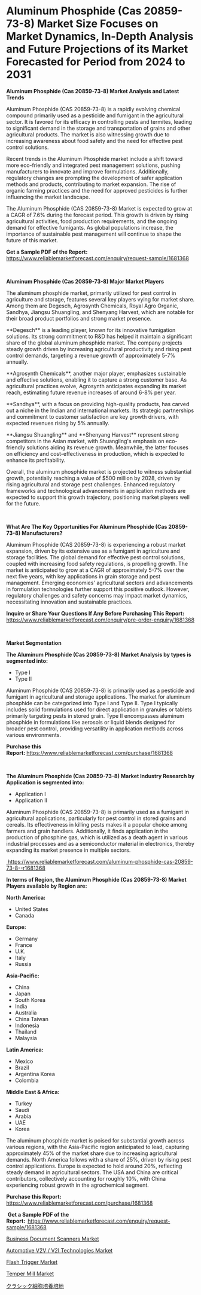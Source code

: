 <p><h1>Aluminum Phosphide (Cas 20859-73-8) Market Size Focuses on Market Dynamics, In-Depth Analysis and Future Projections of its Market Forecasted for Period from 2024 to 2031</h1></p><p><strong>Aluminum Phosphide (Cas 20859-73-8) Market Analysis and Latest Trends</strong></p>
<p><p>Aluminum Phosphide (CAS 20859-73-8) is a rapidly evolving chemical compound primarily used as a pesticide and fumigant in the agricultural sector. It is favored for its efficacy in controlling pests and termites, leading to significant demand in the storage and transportation of grains and other agricultural products. The market is also witnessing growth due to increasing awareness about food safety and the need for effective pest control solutions.</p><p>Recent trends in the Aluminum Phosphide market include a shift toward more eco-friendly and integrated pest management solutions, pushing manufacturers to innovate and improve formulations. Additionally, regulatory changes are prompting the development of safer application methods and products, contributing to market expansion. The rise of organic farming practices and the need for approved pesticides is further influencing the market landscape.</p><p>The Aluminum Phosphide (CAS 20859-73-8) Market is expected to grow at a CAGR of 7.6% during the forecast period. This growth is driven by rising agricultural activities, food production requirements, and the ongoing demand for effective fumigants. As global populations increase, the importance of sustainable pest management will continue to shape the future of this market.</p></p>
<p><strong>Get a Sample PDF of the Report:&nbsp;</strong> <a href="https://www.reliablemarketforecast.com/enquiry/request-sample/1681368?utm_campaign=1125&utm_medium=2&utm_source=Github&utm_content=ia&utm_term=01102024&utm_id=aluminum-phosphide-cas-20859-73-8">https://www.reliablemarketforecast.com/enquiry/request-sample/1681368</a></p>
<p>&nbsp;</p>
<p><strong>Aluminum Phosphide (Cas 20859-73-8) Major Market Players</strong></p>
<p><p>The aluminum phosphide market, primarily utilized for pest control in agriculture and storage, features several key players vying for market share. Among them are Degesch, Agrosynth Chemicals, Royal Agro Organic, Sandhya, Jiangsu Shuangling, and Shenyang Harvest, which are notable for their broad product portfolios and strong market presence.</p><p>**Degesch** is a leading player, known for its innovative fumigation solutions. Its strong commitment to R&D has helped it maintain a significant share of the global aluminum phosphide market. The company projects steady growth driven by increasing agricultural productivity and rising pest control demands, targeting a revenue growth of approximately 5-7% annually.</p><p>**Agrosynth Chemicals**, another major player, emphasizes sustainable and effective solutions, enabling it to capture a strong customer base. As agricultural practices evolve, Agrosynth anticipates expanding its market reach, estimating future revenue increases of around 6-8% per year.</p><p>**Sandhya**, with a focus on providing high-quality products, has carved out a niche in the Indian and international markets. Its strategic partnerships and commitment to customer satisfaction are key growth drivers, with expected revenues rising by 5% annually.</p><p>**Jiangsu Shuangling** and **Shenyang Harvest** represent strong competitors in the Asian market, with Shuangling's emphasis on eco-friendly solutions aiding its revenue growth. Meanwhile, the latter focuses on efficiency and cost-effectiveness in production, which is expected to enhance its profitability.</p><p>Overall, the aluminum phosphide market is projected to witness substantial growth, potentially reaching a value of $500 million by 2028, driven by rising agricultural and storage pest challenges. Enhanced regulatory frameworks and technological advancements in application methods are expected to support this growth trajectory, positioning market players well for the future.</p></p>
<p>&nbsp;</p>
<p><strong>What Are The Key Opportunities For Aluminum Phosphide (Cas 20859-73-8) Manufacturers?</strong></p>
<p><p>Aluminum Phosphide (CAS 20859-73-8) is experiencing a robust market expansion, driven by its extensive use as a fumigant in agriculture and storage facilities. The global demand for effective pest control solutions, coupled with increasing food safety regulations, is propelling growth. The market is anticipated to grow at a CAGR of approximately 5-7% over the next five years, with key applications in grain storage and pest management. Emerging economies' agricultural sectors and advancements in formulation technologies further support this positive outlook. However, regulatory challenges and safety concerns may impact market dynamics, necessitating innovation and sustainable practices.</p></p>
<p><strong>Inquire or Share Your Questions If Any Before Purchasing This Report:</strong> <a href="https://www.reliablemarketforecast.com/enquiry/pre-order-enquiry/1681368?utm_campaign=1125&utm_medium=2&utm_source=Github&utm_content=ia&utm_term=01102024&utm_id=aluminum-phosphide-cas-20859-73-8">https://www.reliablemarketforecast.com/enquiry/pre-order-enquiry/1681368</a></p>
<p>&nbsp;</p>
<p><strong>Market Segmentation</strong></p>
<p><strong>The Aluminum Phosphide (Cas 20859-73-8) Market Analysis by types is segmented into:</strong></p>
<p><ul><li>Type I</li><li>Type II</li></ul></p>
<p><p>Aluminum Phosphide (CAS 20859-73-8) is primarily used as a pesticide and fumigant in agricultural and storage applications. The market for aluminum phosphide can be categorized into Type I and Type II. Type I typically includes solid formulations used for direct application in granules or tablets primarily targeting pests in stored grain. Type II encompasses aluminum phosphide in formulations like aerosols or liquid blends designed for broader pest control, providing versatility in application methods across various environments.</p></p>
<p><strong>Purchase this Report:&nbsp;</strong><a href="https://www.reliablemarketforecast.com/purchase/1681368?utm_campaign=1125&utm_medium=2&utm_source=Github&utm_content=ia&utm_term=01102024&utm_id=aluminum-phosphide-cas-20859-73-8">https://www.reliablemarketforecast.com/purchase/1681368</a></p>
<p>&nbsp;</p>
<p><strong>The Aluminum Phosphide (Cas 20859-73-8) Market Industry Research by Application is segmented into:</strong></p>
<p><ul><li>Application I</li><li>Application II</li></ul></p>
<p><p>Aluminum Phosphide (CAS 20859-73-8) is primarily used as a fumigant in agricultural applications, particularly for pest control in stored grains and cereals. Its effectiveness in killing pests makes it a popular choice among farmers and grain handlers. Additionally, it finds application in the production of phosphine gas, which is utilized as a death agent in various industrial processes and as a semiconductor material in electronics, thereby expanding its market presence in multiple sectors.</p></p>
<p><a href="https://www.reliablemarketforecast.com/aluminum-phosphide-cas-20859-73-8--r1681368?utm_campaign=1125&utm_medium=2&utm_source=Github&utm_content=ia&utm_term=01102024&utm_id=aluminum-phosphide-cas-20859-73-8">&nbsp;https://www.reliablemarketforecast.com/aluminum-phosphide-cas-20859-73-8--r1681368</a></p>
<p><strong>In terms of Region, the Aluminum Phosphide (Cas 20859-73-8) Market Players available by Region are:</strong></p>
<p>
    <p> <strong> North America: </strong>
        <ul>
            <li>United States</li>
            <li>Canada</li>
        </ul>
        </p> 
    <p> <strong> Europe: </strong>
        <ul>
            <li>Germany</li>
            <li>France</li>
            <li>U.K.</li>
            <li>Italy</li>
            <li>Russia</li>
        </ul>
        </p> 
    <p> <strong> Asia-Pacific: </strong>
        <ul>
            <li>China</li>
            <li>Japan</li>
            <li>South Korea</li>
            <li>India</li>
            <li>Australia</li>
            <li>China Taiwan</li>
            <li>Indonesia</li>
            <li>Thailand</li>
            <li>Malaysia</li>
        </ul>
        </p> 
    <p> <strong> Latin America: </strong>
        <ul>
            <li>Mexico</li>
            <li>Brazil</li>
            <li>Argentina Korea</li>
            <li>Colombia</li>
        </ul>
        </p> 
    <p> <strong> Middle East & Africa: </strong>
        <ul>
            <li>Turkey</li>
            <li>Saudi</li>
            <li>Arabia</li>
            <li>UAE</li>
            <li>Korea</li>
        </ul>
    </p>
    </p>
<p><p>The aluminum phosphide market is poised for substantial growth across various regions, with the Asia-Pacific region anticipated to lead, capturing approximately 45% of the market share due to increasing agricultural demands. North America follows with a share of 25%, driven by rising pest control applications. Europe is expected to hold around 20%, reflecting steady demand in agricultural sectors. The USA and China are critical contributors, collectively accounting for roughly 10%, with China experiencing robust growth in the agrochemical segment.</p></p>
<p><strong>Purchase this Report: </strong><a href="https://www.reliablemarketforecast.com/purchase/1681368?utm_campaign=1125&utm_medium=2&utm_source=Github&utm_content=ia&utm_term=01102024&utm_id=aluminum-phosphide-cas-20859-73-8">https://www.reliablemarketforecast.com/purchase/1681368</a></p>
<p>&nbsp;<strong>Get a Sample PDF of the Report:&nbsp;&nbsp;</strong><a href="https://www.reliablemarketforecast.com/enquiry/request-sample/1681368?utm_campaign=1125&utm_medium=2&utm_source=Github&utm_content=ia&utm_term=01102024&utm_id=aluminum-phosphide-cas-20859-73-8">https://www.reliablemarketforecast.com/enquiry/request-sample/1681368</a></p>
<p><strong></strong></p>
<p><p><a href="https://issuu.com/reportprime-2/docs/business-document-scanners-market-s_9194404ee770ae?utm_campaign=1125&utm_medium=2&utm_source=Github&utm_content=ia&utm_term=01102024&utm_id=aluminum-phosphide-cas-20859-73-8">Business Document Scanners Market</a></p><p><a href="https://github.com/ArnisaLeka575/Market-Research-Report-List-1/blob/main/automotive-v2v-v2i-technologies-market.md?utm_campaign=1125&utm_medium=2&utm_source=Github&utm_content=ia&utm_term=01102024&utm_id=aluminum-phosphide-cas-20859-73-8">Automotive V2V / V2I Technologies Market</a></p><p><a href="https://issuu.com/reportprime-2/docs/flash-trigger-market-size-2030.pptx_e24f296d39e51f?utm_campaign=1125&utm_medium=2&utm_source=Github&utm_content=ia&utm_term=01102024&utm_id=aluminum-phosphide-cas-20859-73-8">Flash Trigger Market</a></p><p><a href="https://www.linkedin.com/pulse/market-insights-global-temper-mill-forecast-innovation-qor5e?utm_campaign=1125&utm_medium=2&utm_source=Github&utm_content=ia&utm_term=01102024&utm_id=aluminum-phosphide-cas-20859-73-8">Temper Mill Market</a></p><p><a href="https://github.com/mohamedbakry57/Market-Research-Report-List-6/blob/main/259298116151.md?utm_campaign=1125&utm_medium=2&utm_source=Github&utm_content=ia&utm_term=01102024&utm_id=aluminum-phosphide-cas-20859-73-8">クラシック細胞培養培地</a></p></p>